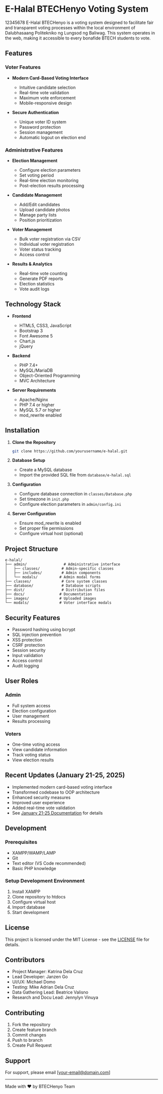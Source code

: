 # E-Halal BTECHenyo Voting System
12345678
E-Halal BTECHenyo is a voting system designed to facilitate fair and transparent voting processes within the local environment of Dalubhasaang Politekniko ng Lungsod ng Baliwag. This system operates in the web, making it accessible to every bonafide BTECH students to vote.

## Features

### Voter Features
- **Modern Card-Based Voting Interface**
  - Intuitive candidate selection
  - Real-time vote validation
  - Maximum vote enforcement
  - Mobile-responsive design

- **Secure Authentication**
  - Unique voter ID system
  - Password protection
  - Session management
  - Automatic logout on election end

### Administrative Features
- **Election Management**
  - Configure election parameters
  - Set voting period
  - Real-time election monitoring
  - Post-election results processing

- **Candidate Management**
  - Add/Edit candidates
  - Upload candidate photos
  - Manage party lists
  - Position prioritization

- **Voter Management**
  - Bulk voter registration via CSV
  - Individual voter registration
  - Voter status tracking
  - Access control

- **Results & Analytics**
  - Real-time vote counting
  - Generate PDF reports
  - Election statistics
  - Vote audit logs

## Technology Stack

- **Frontend**
  - HTML5, CSS3, JavaScript
  - Bootstrap 3
  - Font Awesome 5
  - Chart.js
  - jQuery

- **Backend**
  - PHP 7.4+
  - MySQL/MariaDB
  - Object-Oriented Programming
  - MVC Architecture

- **Server Requirements**
  - Apache/Nginx
  - PHP 7.4 or higher
  - MySQL 5.7 or higher
  - mod_rewrite enabled

## Installation

1. **Clone the Repository**
   ```bash
   git clone https://github.com/yourusername/e-halal.git
   ```

2. **Database Setup**
   - Create a MySQL database
   - Import the provided SQL file from `database/e-halal.sql`

3. **Configuration**
   - Configure database connection in `classes/Database.php`
   - Set timezone in `init.php`
   - Configure election parameters in `admin/config.ini`

4. **Server Configuration**
   - Ensure mod_rewrite is enabled
   - Set proper file permissions
   - Configure virtual host (optional)

## Project Structure

```
e-halal/
├── admin/                 # Administrative interface
│   ├── classes/          # Admin-specific classes
│   ├── includes/         # Admin components
│   └── modals/          # Admin modal forms
├── classes/              # Core system classes
├── database/             # Database scripts
├── dist/                 # Distribution files
├── docs/                # Documentation
├── images/              # Uploaded images
└── modals/              # Voter interface modals
```

## Security Features

- Password hashing using bcrypt
- SQL injection prevention
- XSS protection
- CSRF protection
- Session security
- Input validation
- Access control
- Audit logging

## User Roles

### Admin
- Full system access
- Election configuration
- User management
- Results processing

### Voters
- One-time voting access
- View candidate information
- Track voting status
- View election results

## Recent Updates (January 21-25, 2025)

- Implemented modern card-based voting interface
- Transformed codebase to OOP architecture
- Enhanced security measures
- Improved user experience
- Added real-time vote validation
- See [January 21-25 Documentation](docs/January%2021-25%20Documentation.md) for details

## Development

### Prerequisites
- XAMPP/WAMP/LAMP
- Git
- Text editor (VS Code recommended)
- Basic PHP knowledge

### Setup Development Environment
1. Install XAMPP
2. Clone repository to htdocs
3. Configure virtual host
4. Import database
5. Start development

## License

This project is licensed under the MIT License - see the [LICENSE](LICENSE) file for details.

## Contributors

- Project Manager: Katrina Dela Cruz
- Lead Developer: Janzen Go
- UI/UX: Michael Domo
- Testing: Mike Adrian Dela Cruz
- Data Gathering Lead: Beatrice Valisno
- Research and Docu Lead: Jennylyn Vinuya

## Contributing

1. Fork the repository
2. Create feature branch
3. Commit changes
4. Push to branch
5. Create Pull Request

## Support

For support, please email [your-email@domain.com]

---

Made with ❤️ by BTECHenyo Team
